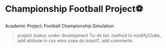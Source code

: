 <h1>Championship Football Project⚽</h1>
Academic Project, Football Championship Simulation

>project status: under development
>To-do list: method to modifyClube, add atribute in csv wins copa do brasil?, add comments